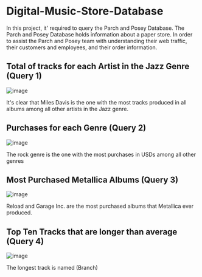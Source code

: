 # Digital-Music-Store-Database

In this project, it' required to query the Parch and Posey Database. The Parch and Posey Database holds information about a paper store. In order to assist the Parch and Posey team with understanding their web traffic, their customers and employees, and their order information.

## Total of tracks for each Artist in the Jazz Genre (Query 1)
![image](https://user-images.githubusercontent.com/89344947/163578858-839d7f06-9a3b-4dbb-82ae-932751c4d186.png)

It's clear that Miles Davis is the one with the most tracks produced in all albums among all other artists in the Jazz genre.

## Purchases for each Genre (Query 2)
![image](https://user-images.githubusercontent.com/89344947/163579038-1ed44be4-eff6-480d-a17e-e88b501871a7.png)

The rock genre is the one with the most purchases in USDs among all other genres

## Most Purchased Metallica Albums (Query 3)
![image](https://user-images.githubusercontent.com/89344947/163579121-ad1af0d4-05de-4196-8ad5-b893c1310ad1.png)

Reload and Garage Inc. are the most purchased albums that Metallica ever produced.

## Top Ten Tracks that are longer than average (Query 4)
![image](https://user-images.githubusercontent.com/89344947/163579229-a2047972-d303-4eae-b4c7-0265d48e6078.png)

The longest track is named (Branch)
